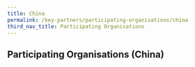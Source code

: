 ```yaml
---
title: China
permalink: /key-partners/participating-organisations/china
third_nav_title: Participating Organisations
---
```


## Participating Organisations (China)
